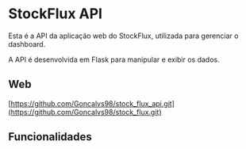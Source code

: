 # StockFlux API

Esta é a API da aplicação web do StockFlux, utilizada para gerenciar o dashboard. 

A API é desenvolvida em Flask para manipular e exibir os dados.

## Web

[https://github.com/Goncalvs98/stock_flux_api.git](https://github.com/Goncalvs98/stock_flux.git)

## Funcionalidades
